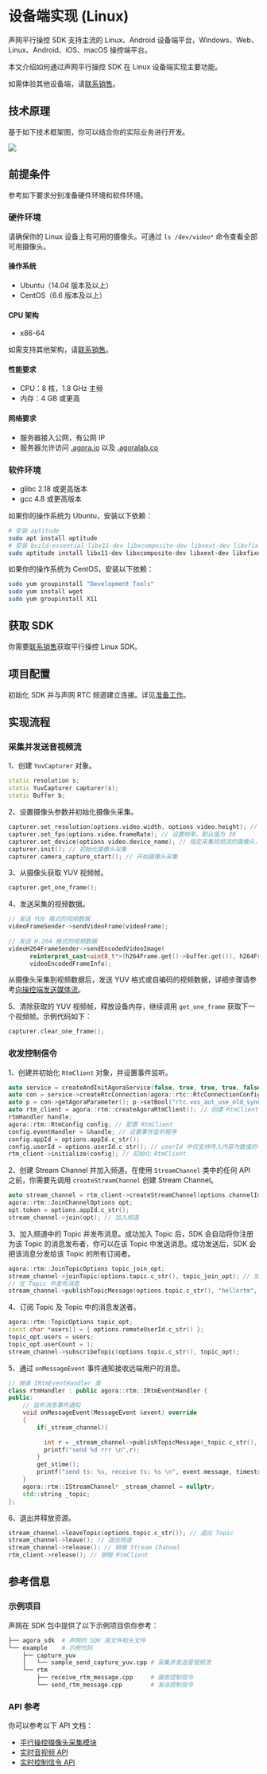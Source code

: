 # 设备端实现 (Linux)

声网平行操控 SDK 支持主流的 Linux、Android 设备端平台，Windows、Web、Linux、Android、iOS、macOS 操控端平台。

本文介绍如何通过声网平行操控 SDK 在 Linux 设备端实现主要功能。

<div class="alert note">如需体验其他设备端，请<a href="https://www.shengwang.cn/contact-sales/">联系销售</a>。</div>

## 技术原理

基于如下技术框架图，你可以结合你的实际业务进行开发。

![](https://web-cdn.agora.io/docs-files/1680235728939)

## 前提条件

参考如下要求分别准备硬件环境和软件环境。

### 硬件环境

请确保你的 Linux 设备上有可用的摄像头。可通过 `ls /dev/video*` 命令查看全部可用摄像头。

#### 操作系统

- Ubuntu（14.04 版本及以上）
- CentOS（6.6 版本及以上）

#### CPU 架构

- x86-64

如需支持其他架构，请[联系销售](https://www.shengwang.cn/contact-sales/)。

#### 性能要求

- CPU：8 核，1.8 GHz 主频
- 内存：4 GB 或更高

#### 网络要求

- 服务器接入公网，有公网 IP
- 服务器允许访问 [.agora.io](http://agora.io/) 以及 [.agoralab.co](http://agoralab.co/)

### 软件环境

- glibc 2.18 或更高版本
- gcc 4.8 或更高版本

如果你的操作系统为 Ubuntu，安装以下依赖：

```bash
# 安装 aptitude
sudo apt install aptitude
# 安装 build-essential libx11-dev libxcomposite-dev libxext-dev libxfixes-dev libxdamage-dev cmake
sudo aptitude install libx11-dev libxcomposite-dev libxext-dev libxfixes-dev libxdamage-dev cmake
```

如果你的操作系统为 CentOS，安装以下依赖：

```bash
sudo yum groupinstall "Development Tools"
sudo yum install wget
sudo yum groupinstall X11
```

## 获取 SDK

你需要[联系销售](https://www.shengwang.cn/contact-sales/)获取平行操控 Linux SDK。

## 项目配置

初始化 SDK 并与声网 RTC 频道建立连接。详见[准备工作](https://docs.agora.io/cn/server_gateway/server_gateway_tx_rx_stream?platform=Linux#%E5%87%86%E5%A4%87%E5%B7%A5%E4%BD%9C)。

## 实现流程

### 采集并发送音视频流

1、创建 `YuvCapturer` 对象。

```cpp
static resolution s;
static YuvCapturer capturer(s);
static Buffer b;
```

2、设置摄像头参数并初始化摄像头采集。

```cpp
capturer.set_resolution(options.video.width, options.video.height); // 设置分辨率，默认值为 640 × 480
capturer.set_fps(options.video.frameRate); // 设置帧率，默认值为 30
capturer.set_device(options.video.device_name); // 指定采集视频流的摄像头，默认值为 /dev/video0
capturer.init(); // 初始化摄像头采集
capturer.camera_capture_start(); // 开始摄像头采集
```

3、从摄像头获取 YUV 视频帧。

```cpp
capturer.get_one_frame();
```

4、发送采集的视频数据。

```cpp
// 发送 YUV 格式的视频数据
videoFrameSender->sendVideoFrame(videoFrame);
 
// 发送 H.264 格式的视频数据
videoH264FrameSender->sendEncodedVideoImage(
      reinterpret_cast<uint8_t*>(h264Frame.get()->buffer.get()), h264Frame.get()->bufferLen,
      videoEncodedFrameInfo);
```

<div class="alert info">从摄像头采集到视频数据后，发送 YUV 格式或自编码的视频数据，详细步骤请参考<a href="https://docs.agora.io/cn/server_gateway/server_gateway_tx_rx_stream?platform=Linux#%E5%90%91%E5%AE%A2%E6%88%B7%E7%AB%AF%E5%8F%91%E9%80%81%E5%AA%92%E4%BD%93%E6%B5%81">向操控端发送媒体流</a>。</div>

5、清除获取的 YUV 视频帧，释放设备内存，继续调用 `get_one_frame` 获取下一个视频帧。示例代码如下：

```cpp
capturer.clear_one_frame();
```

### 收发控制信令

1、创建并初始化 `RtmClient` 对象，并设置事件监听。

```cpp
auto service = createAndInitAgoraService(false, true, true, true, false, options.appId.c_str());
auto con = service->createRtcConnection(agora::rtc::RtcConnectionConfiguration());
auto p = con->getAgoraParameter(); p->setBool("rtc.vos_aut_use_old_sync",false); // 使用新的流订阅模式
auto rtm_client = agora::rtm::createAgoraRtmClient(); // 创建 RtmClient
rtmHandler handle;
agora::rtm::RtmConfig config; // 配置 RtmClient
config.eventHandler = &handle; // 设置事件监听程序
config.appId = options.appId.c_str();
config.userId = options.userId.c_str(); // userId 中仅支持传入内容为数值的字符串，例如 "1234567"
rtm_client->initialize(config); // 初始化 RtmClient
```

2、创建 Stream Channel 并加入频道。在使用 `StreamChannel` 类中的任何 API 之前，你需要先调用 `createStreamChannel` 创建 Stream Channel。

```cpp
auto stream_channel = rtm_client->createStreamChannel(options.channelId.c_str()); // 创建 Stream Channel
agora::rtm::JoinChannelOptions opt;
opt.token = options.appId.c_str();
stream_channel->join(opt); // 加入频道
```

3、加入频道中的 Topic 并发布消息。成功加入 Topic 后，SDK 会自动将你注册为该 Topic 的消息发布者，你可以在该 Topic 中发送消息。成功发送后，SDK 会把该消息分发给该 Topic 的所有订阅者。

```cpp
agora::rtm::JoinTopicOptions topic_join_opt;
stream_channel->joinTopic(options.topic.c_str(), topic_join_opt); // 加入 Topic
// 在 Topic 中发布消息
stream_channel->publishTopicMessage(options.topic.c_str(), "hellortm", 9);
```

4、订阅 Topic 及 Topic 中的消息发送者。

```cpp
agora::rtm::TopicOptions topic_opt;
const char *users[] = { options.remoteUserId.c_str() };
topic_opt.users = users;
topic_opt.userCount = 1;
stream_channel->subscribeTopic(options.topic.c_str(), topic_opt);
```

5、通过 `onMessageEvent` 事件通知接收远端用户的消息。

```cpp
// 继承 IRtmEventHandler 类
class rtmHandler : public agora::rtm::IRtmEventHandler {
public:
    // 监听消息事件通知
    void onMessageEvent(MessageEvent &event) override
    {
        if(_stream_channel){
         
          int r = _stream_channel->publishTopicMessage(_topic.c_str(), event.message, 12);
          printf("send %d rrr \n",r);
        }
        get_stime();
        printf("send ts: %s, receive ts: %s \n", event.message, timestr);
    }
    agora::rtm::IStreamChannel* _stream_channel = nullptr;
    std::string _topic;
};
```

6、退出并释放资源。

```cpp
stream_channel->leaveTopic(options.topic.c_str()); // 退出 Topic
stream_channel->leave(); // 退出频道
stream_channel->release(); // 销毁 Stream Channel
rtm_client->release(); // 销毁 RtmClient
```

## 参考信息

### 示例项目

声网在 SDK 包中提供了以下示例项目供你参考：

```bash
├── agora_sdk  # 声网的 SDK 库文件和头文件
└── example    # 示例代码
    ├── capture_yuv
    │   └── sample_send_capture_yuv.cpp # 采集并发送音视频流
    └── rtm
        ├── receive_rtm_message.cpp     # 接收控制信令
        └── send_rtm_message.cpp        # 发送控制信令
```

### API 参考

你可以参考以下 API 文档：

- [平行操控摄像头采集模块](./device_api_ref#%E6%91%84%E5%83%8F%E5%A4%B4%E9%87%87%E9%9B%86%EF%BC%88yuvcapturer%EF%BC%89)
- [实时音视频 API](https://docs.agora.io/cn/server_gateway/API%20Reference/linux_server_cpp/index.html)
- [实时控制信令 API](https://docs-preprod.agora.io/cn/rtm-2.x/api-overview-linux?platform=Linux)